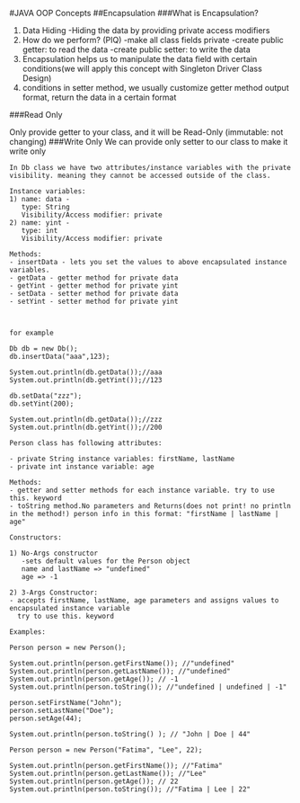 #JAVA OOP Concepts ##Encapsulation ###What is Encapsulation?

1. Data Hiding
    -Hiding the data by providing private access modifiers
2. How do we perform? (PIQ)
    -make all class fields private
    -create public getter: to read the data
    -create public setter: to write the data
3. Encapsulation helps us to manipulate the data field with certain conditions(we will apply this concept with Singleton Driver Class Design)
4. conditions in setter method, we usually customize getter method output format, return the data in a certain format

###Read Only

Only provide getter to your class, and it will be Read-Only (immutable: not changing) ###Write Only
We can provide only setter to our class to make it write only
```
In Db class we have two attributes/instance variables with the private visibility. meaning they cannot be accessed outside of the class.

Instance variables:
1) name: data -
   type: String
   Visibility/Access modifier: private
2) name: yint -
   type: int
   Visibility/Access modifier: private

Methods:
- insertData - lets you set the values to above encapsulated instance variables.
- getData - getter method for private data
- getYint - getter method for private yint
- setData - setter method for private data
- setYint - setter method for private yint



for example

Db db = new Db();
db.insertData("aaa",123);

System.out.println(db.getData());//aaa
System.out.println(db.getYint());//123

db.setData("zzz");
db.setYint(200);

System.out.println(db.getData());//zzz
System.out.println(db.getYint());//200
```
```
Person class has following attributes:

- private String instance variables: firstName, lastName
- private int instance variable: age

Methods:
- getter and setter methods for each instance variable. try to use this. keyword
- toString method.No parameters and Returns(does not print! no println in the method!) person info in this format: "firstName | lastName | age"

Constructors:

1) No-Args constructor
   -sets default values for the Person object
   name and lastName => "undefined"
   age => -1

2) 3-Args Constructor:
- accepts firstName, lastName, age parameters and assigns values to encapsulated instance variable
  try to use this. keyword

Examples:

Person person = new Person();

System.out.println(person.getFirstName()); //"undefined"
System.out.println(person.getLastName()); //"undefined"
System.out.println(person.getAge()); // -1
System.out.println(person.toString()); //"undefined | undefined | -1"

person.setFirstName("John");
person.setLastName("Doe");
person.setAge(44);

System.out.println(person.toString() ); // "John | Doe | 44"

Person person = new Person("Fatima", "Lee", 22);

System.out.println(person.getFirstName()); //"Fatima"
System.out.println(person.getLastName()); //"Lee"
System.out.println(person.getAge()); // 22
System.out.println(person.toString()); //"Fatima | Lee | 22"
```